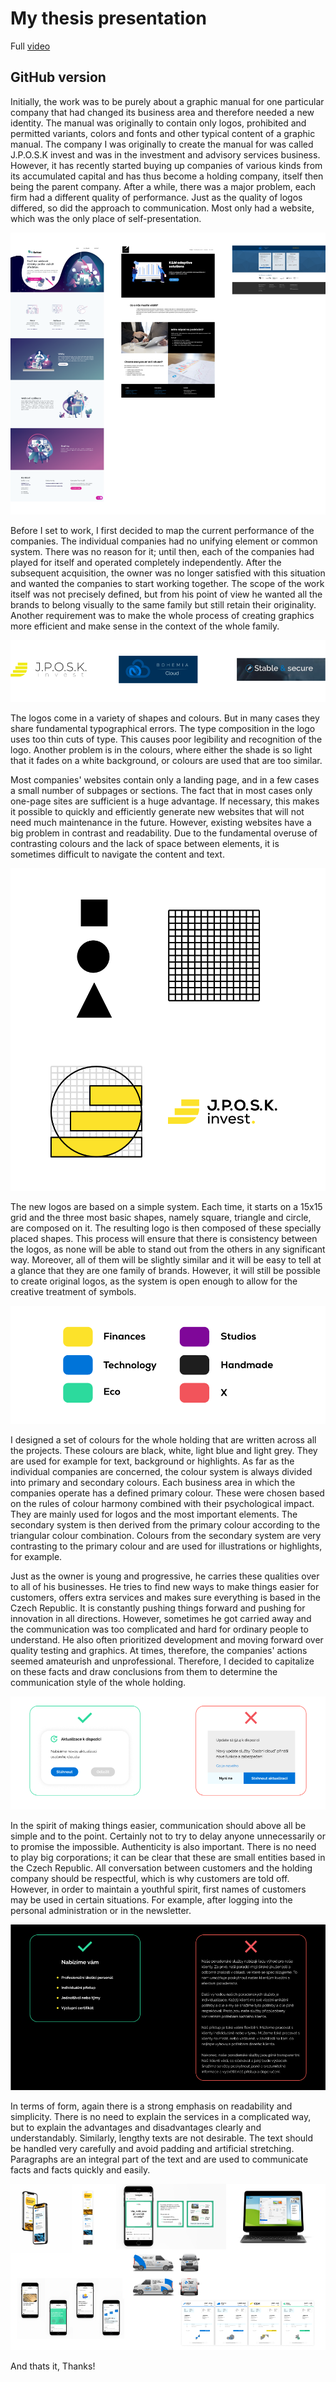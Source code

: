# My thesis presentation

Full [video](https://youtu.be/W8vp__yx2hM)


## GitHub version

Initially, the work was to be purely about a graphic manual for one particular company that had changed its business area and therefore needed a new identity. The manual was originally to contain only logos, prohibited and permitted variants, colors and fonts and other typical content of a graphic manual. The company I was originally to create the manual for was called J.P.O.S.K invest and was in the investment and advisory services business. However, it has recently started buying up companies of various kinds from its accumulated capital and has thus become a holding company, itself then being the parent company. After a while, there was a major problem, each firm had a different quality of performance. Just as the quality of logos differed, so did the approach to communication. Most only had a website, which was the only place of self-presentation.

![photo of websites](images/1.png)

Before I set to work, I first decided to map the current performance of the companies. The individual companies had no unifying element or common system. There was no reason for it; until then, each of the companies had played for itself and operated completely independently. After the subsequent acquisition, the owner was no longer satisfied with this situation and wanted the companies to start working together. The scope of the work itself was not precisely defined, but from his point of view he wanted all the brands to belong visually to the same family but still retain their originality. Another requirement was to make the whole process of creating graphics more efficient and make sense in the context of the whole family. 

![photo of old logos](images/2.png)

The logos come in a variety of shapes and colours. But in many cases they share fundamental typographical errors. The type composition in the logo uses too thin cuts of type. This causes poor legibility and recognition of the logo. Another problem is in the colours, where either the shade is so light that it fades on a white background, or colours are used that are too similar. 

Most companies' websites contain only a landing page, and in a few cases a small number of subpages or sections. The fact that in most cases only one-page sites are sufficient is a huge advantage. If necessary, this makes it possible to quickly and efficiently generate new websites that will not need much maintenance in the future. However, existing websites have a big problem in contrast and readability. Due to the fundamental overuse of contrasting colours and the lack of space between elements, it is sometimes difficult to navigate the content and text.

![new logo system](images/3.png)

The new logos are based on a simple system. Each time, it starts on a 15x15 grid and the three most basic shapes, namely square, triangle and circle, are composed on it. The resulting logo is then composed of these specially placed shapes. This process will ensure that there is consistency between the logos, as none will be able to stand out from the others in any significant way. Moreover, all of them will be slightly similar and it will be easy to tell at a glance that they are one family of brands. However, it will still be possible to create original logos, as the system is open enough to allow for the creative treatment of symbols.

![color system](images/4.png)

I designed a set of colours for the whole holding that are written across all the projects. These colours are black, white, light blue and light grey. They are used for example for text, background or highlights. As far as the individual companies are concerned, the colour system is always divided into primary and secondary colours. Each business area in which the companies operate has a defined primary colour. These were chosen based on the rules of colour harmony combined with their psychological impact. They are mainly used for logos and the most important elements. The secondary system is then derived from the primary colour according to the triangular colour combination. Colours from the secondary system are very contrasting to the primary colour and are used for illustrations or highlights, for example.



Just as the owner is young and progressive, he carries these qualities over to all of his businesses. He tries to find new ways to make things easier for customers, offers extra services and makes sure everything is based in the Czech Republic. It is constantly pushing things forward and pushing for innovation in all directions. However, sometimes he got carried away and the communication was too complicated and hard for ordinary people to understand. He also often prioritized development and moving forward over quality testing and graphics. At times, therefore, the companies' actions seemed amateurish and unprofessional. Therefore, I decided to capitalize on these facts and draw conclusions from them to determine the communication style of the whole holding. 

![communication do and dont](images/5.png)

In the spirit of making things easier, communication should above all be simple and to the point. Certainly not to try to delay anyone unnecessarily or to promise the impossible. Authenticity is also important. There is no need to play big corporations; it can be clear that these are small entities based in the Czech Republic. All conversation between customers and the holding company should be respectful, which is why customers are told off. However, in order to maintain a youthful spirit, first names of customers may be used in certain situations. For example, after logging into the personal administration or in the newsletter. 

![long text to short text](images/6.png)

In terms of form, again there is a strong emphasis on readability and simplicity. There is no need to explain the services in a complicated way, but to explain the advantages and disadvantages clearly and understandably. Similarly, lengthy texts are not desirable. The text should be handled very carefully and avoid padding and artificial stretching. Paragraphs are an integral part of the text and are used to communicate facts and facts quickly and easily.

![mockups](images/7.png)

And thats it, Thanks!

